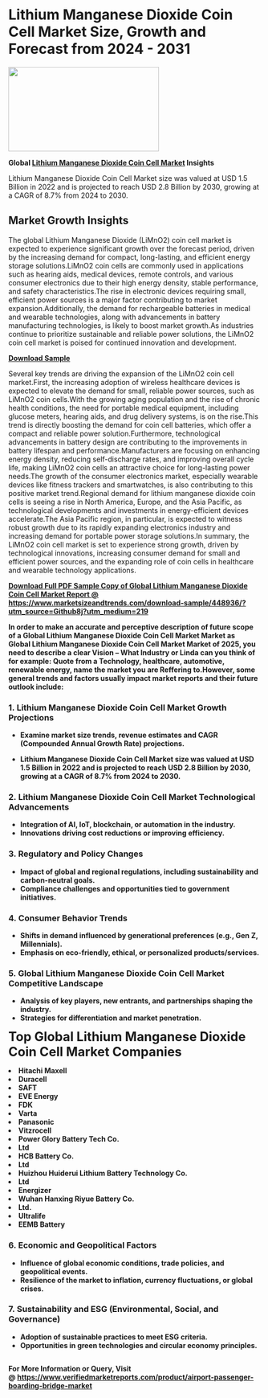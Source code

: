 <H1>Lithium Manganese Dioxide Coin Cell Market Size, Growth and Forecast from 2024 - 2031</H1><img class="aligncenter size-medium wp-image-584254" src="https://thirdeyenews.in/wp-content/uploads/2024/09/Global-Market-Research-300x168.jpeg" alt="" width="300" height="168" /><p><strong>Global&nbsp;<a href="https://www.marketsizeandtrends.com/download-sample/448936/?utm_source=Github8j?utm_medium=219">Lithium Manganese Dioxide Coin Cell Market</a> Insights</strong></p><p>Lithium Manganese Dioxide Coin Cell Market size was valued at USD 1.5 Billion in 2022 and is projected to reach USD 2.8 Billion by 2030, growing at a CAGR of 8.7% from 2024 to 2030.</p><p><h2>Market Growth Insights</h2> <p>The global Lithium Manganese Dioxide (LiMnO2) coin cell market is expected to experience significant growth over the forecast period, driven by the increasing demand for compact, long-lasting, and efficient energy storage solutions.LiMnO2 coin cells are commonly used in applications such as hearing aids, medical devices, remote controls, and various consumer electronics due to their high energy density, stable performance, and safety characteristics.The rise in electronic devices requiring small, efficient power sources is a major factor contributing to market expansion.Additionally, the demand for rechargeable batteries in medical and wearable technologies, along with advancements in battery manufacturing technologies, is likely to boost market growth.As industries continue to prioritize sustainable and reliable power solutions, the LiMnO2 coin cell market is poised for continued innovation and development.</p> <p><strong><a href="#">Download Sample</a></strong></p> <p>Several key trends are driving the expansion of the LiMnO2 coin cell market.First, the increasing adoption of wireless healthcare devices is expected to elevate the demand for small, reliable power sources, such as LiMnO2 coin cells.With the growing aging population and the rise of chronic health conditions, the need for portable medical equipment, including glucose meters, hearing aids, and drug delivery systems, is on the rise.This trend is directly boosting the demand for coin cell batteries, which offer a compact and reliable power solution.Furthermore, technological advancements in battery design are contributing to the improvements in battery lifespan and performance.Manufacturers are focusing on enhancing energy density, reducing self-discharge rates, and improving overall cycle life, making LiMnO2 coin cells an attractive choice for long-lasting power needs.The growth of the consumer electronics market, especially wearable devices like fitness trackers and smartwatches, is also contributing to this positive market trend.Regional demand for lithium manganese dioxide coin cells is seeing a rise in North America, Europe, and the Asia Pacific, as technological developments and investments in energy-efficient devices accelerate.The Asia Pacific region, in particular, is expected to witness robust growth due to its rapidly expanding electronics industry and increasing demand for portable power storage solutions.In summary, the LiMnO2 coin cell market is set to experience strong growth, driven by technological innovations, increasing consumer demand for small and efficient power sources, and the expanding role of coin cells in healthcare and wearable technology applications.</p> <p><strong><a href="#"></p><p><span class=""><strong>Download Full PDF Sample Copy of Global Lithium Manganese Dioxide Coin Cell Market Report</strong> @ <a href="https://www.marketsizeandtrends.com/download-sample/448936/?utm_source=Github8j?utm_medium=219" target="_blank">https://www.marketsizeandtrends.com/download-sample/448936/?utm_source=Github8j?utm_medium=219</a></span></p><p>In order to make an accurate and perceptive description of future scope of a Global&nbsp;Lithium Manganese Dioxide Coin Cell Market Market as Global&nbsp;Lithium Manganese Dioxide Coin Cell Market Market of 2025, you need to describe a clear Vision &ndash; What Industry or Linda can you think of for example: Quote from a Technology, healthcare, automotive, renewable energy, name the market you are Reffering to.However, some general trends and factors usually impact market reports and their future outlook include:</p><h3>1.&nbsp;<strong>Lithium Manganese Dioxide Coin Cell Market Growth Projections</strong></h3><ul><li>Examine market size trends, revenue estimates and CAGR (Compounded Annual Growth Rate) projections.</li><li><p>Lithium Manganese Dioxide Coin Cell Market size was valued at USD 1.5 Billion in 2022 and is projected to reach USD 2.8 Billion by 2030, growing at a CAGR of 8.7% from 2024 to 2030.</p></li></ul><h3>2.&nbsp;<strong>Lithium Manganese Dioxide Coin Cell Market Technological Advancements</strong></h3><ul><li>Integration of AI, IoT, blockchain, or automation in the industry.</li><li>Innovations driving cost reductions or improving efficiency.</li></ul><h3>3.&nbsp;<strong>Regulatory and Policy Changes</strong></h3><ul><li>Impact of global and regional regulations, including sustainability and carbon-neutral goals.</li><li>Compliance challenges and opportunities tied to government initiatives.</li></ul><h3>4.&nbsp;<strong>Consumer Behavior Trends</strong></h3><ul><li>Shifts in demand influenced by generational preferences (e.g., Gen Z, Millennials).</li><li>Emphasis on eco-friendly, ethical, or personalized products/services.</li></ul><h3>5.&nbsp;<strong>Global Lithium Manganese Dioxide Coin Cell Market Competitive Landscape</strong></h3><ul><li>Analysis of key players, new entrants, and partnerships shaping the industry.</li><li>Strategies for differentiation and market penetration.</li></ul><p data-pm-slice="1 1 []"><span style="color: inherit; font-family: inherit; font-size: 25px;">Top Global Lithium Manganese Dioxide Coin Cell Market Companies</span></p><div class="" data-test-id=""><p><li>Hitachi Maxell</li><li> Duracell</li><li> SAFT</li><li> EVE Energy</li><li> FDK</li><li> Varta</li><li> Panasonic</li><li> Vitzrocell</li><li> Power Glory Battery Tech Co.</li><li> Ltd</li><li> HCB Battery Co.</li><li> Ltd</li><li> Huizhou Huiderui Lithium Battery Technology Co.</li><li> Ltd</li><li> Energizer</li><li> Wuhan Hanxing Riyue Battery Co.</li><li> Ltd.</li><li> Ultralife</li><li> EEMB Battery</li></p></div><h3>6.&nbsp;<strong>Economic and Geopolitical Factors</strong></h3><ul><li>Influence of global economic conditions, trade policies, and geopolitical events.</li><li>Resilience of the market to inflation, currency fluctuations, or global crises.</li></ul><h3>7.&nbsp;<strong>Sustainability and ESG (Environmental, Social, and Governance)</strong></h3><ul><li>Adoption of sustainable practices to meet ESG criteria.</li><li>Opportunities in green technologies and circular economy principles.</li></ul><h2><strong style="font-size: 14px;">For More Information or Query, Visit @&nbsp;</strong><a style="background-color: #ffffff; font-size: 14px;" href="https://www.marketsizeandtrends.com/report/lithium-manganese-dioxide-coin-cell-market/" target="_blank">https://www.verifiedmarketreports.com/product/airport-passenger-boarding-bridge-market</a></h2>